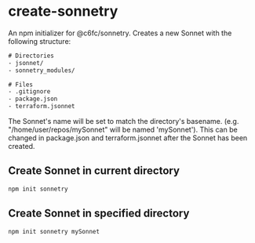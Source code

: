 # create-sonnetry

An npm initializer for @c6fc/sonnetry. Creates a new Sonnet with the following structure:

```txt
# Directories
- jsonnet/
- sonnetry_modules/

# Files
- .gitignore
- package.json
- terraform.jsonnet
```

The Sonnet's name will be set to match the directory's basename. (e.g. "/home/user/repos/mySonnet" will be named 'mySonnet').
This can be changed in package.json and terraform.jsonnet after the Sonnet has been created.

## Create Sonnet in current directory

```sh
npm init sonnetry
```

## Create Sonnet in specified directory

```sh
npm init sonnetry mySonnet
```